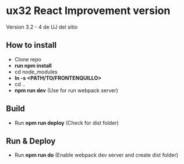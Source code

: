 # ux32 React Improvement version
Version 3.2 - 4 de UJ del sitio

## How to install

- Clone repo
- **run npm install**
- cd node_modules
- **ln -s <PATH/TO/FRONTENQUILLO>**
- cd ..
- **npm run dev** (Use for run webpack server)

## Build

- Run **npm run deploy** (Check for dist folder)

## Run & Deploy

- Run **npm run do** (Enable webpack dev server and create dist folder)


